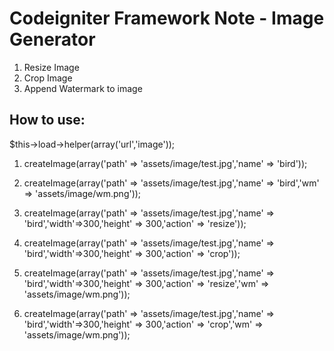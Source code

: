 # Codeigniter Framework Note - Image Generator
1. Resize Image
2. Crop Image
3. Append Watermark to image


How to use:
-----------------------------
$this->load->helper(array('url','image'));

1. createImage(array('path' => 'assets/image/test.jpg','name' => 'bird'));

2. createImage(array('path' => 'assets/image/test.jpg','name' => 'bird','wm' => 'assets/image/wm.png'));

3. createImage(array('path' => 'assets/image/test.jpg','name' => 'bird','width'=>300,'height' => 300,'action' => 'resize'));

4. createImage(array('path' => 'assets/image/test.jpg','name' => 'bird','width'=>300,'height' => 300,'action' => 'crop'));

5. createImage(array('path' => 'assets/image/test.jpg','name' => 'bird','width'=>300,'height' => 300,'action' => 'resize','wm' => 'assets/image/wm.png'));

6. createImage(array('path' => 'assets/image/test.jpg','name' => 'bird','width'=>300,'height' => 300,'action' => 'crop','wm' => 'assets/image/wm.png'));
